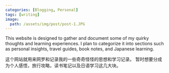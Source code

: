 ```yaml
---
categories: [Blogging, Personal]
tags: [writing]
image:
  path: /assets/img/post/post-1.JPG
---
```

<p>This website is designed to gather and document some of my quirky thoughts and learning experiences. I plan to categorize it into sections such as personal insights, travel guides, book notes, and Japanese learning.</p>
<p>这个网站就用来网罗和记录我的一些奇奇怪怪的思想和学习记录。
暂时想要分成为个人感悟，旅行攻略，读书笔记以及日语学习这几大块。</p>
